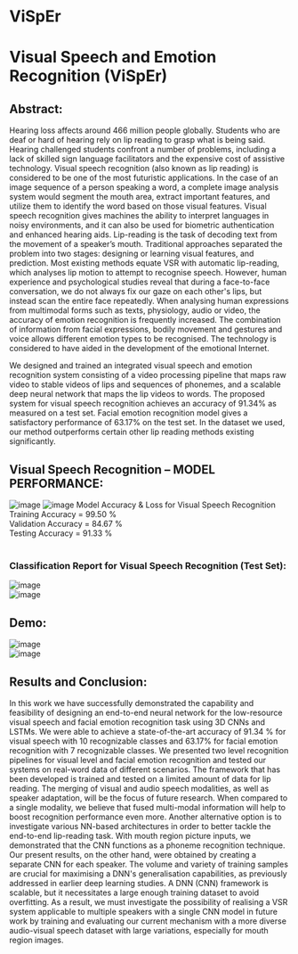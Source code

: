 # ViSpEr
# Visual Speech and Emotion Recognition (ViSpEr)

## Abstract:

Hearing loss affects around 466 million people globally. Students who are deaf or hard of hearing rely on lip reading to grasp what is being said. 
Hearing challenged students confront a number of problems, including a lack of skilled sign language facilitators and the expensive cost of assistive technology.
Visual speech recognition (also known as lip reading) is considered to be one of the most futuristic applications. In the case of an image sequence of a person speaking a word, a complete image analysis system would segment the mouth area, extract important features, and utilize them to identify the word based on those visual features. Visual speech recognition gives machines the ability to interpret languages in noisy environments, and it can also be used for biometric authentication and enhanced hearing aids. Lip-reading is the task of decoding text from the movement of a speaker’s mouth. Traditional approaches separated the problem into two stages: designing or learning visual features, and prediction. Most existing methods equate VSR with automatic lip-reading, which analyses lip motion to attempt to recognise speech. However, human experience and psychological studies reveal that during a face-to-face conversation, we do not always fix our gaze on each other's lips, but instead scan the entire face repeatedly. When analysing human expressions from multimodal forms such as texts, physiology, audio or video, the accuracy of emotion recognition is frequently increased. The combination of information from facial expressions, bodily movement 
and gestures and voice allows different emotion types to be recognised. The technology is considered to have aided in the development of the emotional Internet. 

We designed and trained an integrated visual speech and emotion recognition system consisting of a video processing pipeline that maps raw video to stable videos of lips and sequences of phonemes, and a scalable deep neural network that maps the lip videos to words. The proposed system for visual speech recognition achieves an accuracy of 91.34% as measured on a test set. Facial emotion recognition model gives a satisfactory performance of 63.17% on the test set. In the dataset we used, our method outperforms certain other lip reading methods existing significantly.
<br>
## Visual Speech Recognition – MODEL PERFORMANCE:
![image](https://user-images.githubusercontent.com/66003584/206933881-60cf46dd-3613-4774-9c03-d9e311a8064a.png)
![image](https://user-images.githubusercontent.com/66003584/206933883-d5970778-0b86-42d8-a59b-f34dc7ada9ad.png)
Model Accuracy & Loss for Visual Speech Recognition 
      Training Accuracy = 99.50 % <br>
      Validation Accuracy = 84.67 % <br>
      Testing Accuracy = 91.33 % <br>
<br>
### Classification Report for Visual Speech Recognition (Test Set):
![image](https://user-images.githubusercontent.com/66003584/206933934-8edd2391-3bdd-4dad-a66c-62941f5e8071.png)
<br>
![image](https://user-images.githubusercontent.com/66003584/206933937-03543fcd-a8ae-440a-83a2-75296b424865.png)
<br>
## Demo:
![image](https://user-images.githubusercontent.com/66003584/206933789-97440b56-f783-42c5-89de-006fe50e1550.png)
<br>
![image](https://user-images.githubusercontent.com/66003584/206933797-9d4a7ce0-f18d-4f29-b360-d3154259e173.png)

## Results and Conclusion:

In this work we have successfully demonstrated the capability and feasibility of designing an end-to-end neural network for the low-resource visual speech and facial emotion recognition task using 3D CNNs and LSTMs. We were able to achieve a state-of-the-art accuracy of 91.34 % for visual speech with 10 recognizable classes and 63.17% for facial emotion recognition with 7 recognizable classes. We presented two level recognition pipelines for visual level and facial emotion recognition and tested our systems on real-word data of different scenarios.
The framework that has been developed is trained and tested on a limited amount of data for lip reading. The merging of visual and audio speech modalities, as well as speaker adaptation, will be the focus of future research. When compared to a single modality, we believe that fused multi-modal information will help to boost recognition performance even more. Another alternative option is to investigate various NN-based architectures in order to better tackle the end-to-end lip-reading task.
With mouth region picture inputs, we demonstrated that the CNN functions as a phoneme recognition technique. Our present results, on the other hand, were obtained by creating a separate CNN for each speaker. The volume and variety of training samples are crucial for maximising a DNN's generalisation capabilities, as previously addressed in earlier deep learning studies. A DNN (CNN) framework is scalable, but it necessitates a large enough training dataset to avoid overfitting. As a result, we must investigate the possibility of realising a VSR system applicable to multiple speakers with a single CNN model in future work by training and evaluating our current mechanism with a more diverse audio-visual speech dataset with large variations, especially for mouth region images. 
